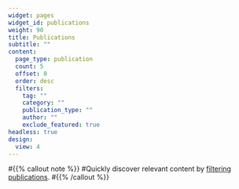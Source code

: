 ```yaml
---
widget: pages
widget_id: publications
weight: 90
title: Publications
subtitle: ""
content:
  page_type: publication
  count: 5
  offset: 0
  order: desc
  filters:
    tag: ""
    category: ""
    publication_type: ""
    author: ""
    exclude_featured: true
headless: true
design:
  view: 4
---
```


#{{% callout note %}}
#Quickly discover relevant content by [filtering publications](./publication/).
#{{% /callout %}}
